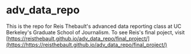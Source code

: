 # adv_data_repo

This is the repo for Reis Thebault's advanced data reporting class at UC Berkeley's Graduate School of Journalism. To see Reis's final poject, visit [https://reisthebault.github.io/adv_data_repo/final_project/](https://https://reisthebault.github.io/adv_data_repo/final_project/)